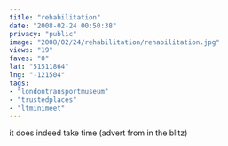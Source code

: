 ```yaml
---
title: "rehabilitation"
date: "2008-02-24 00:50:38"
privacy: "public"
image: "2008/02/24/rehabilitation/rehabilitation.jpg"
views: "19"
faves: "0"
lat: "51511864"
lng: "-121504"
tags:
- "londontransportmuseum"
- "trustedplaces"
- "ltminimeet"
---
```

it does indeed take time (advert from in the blitz)
